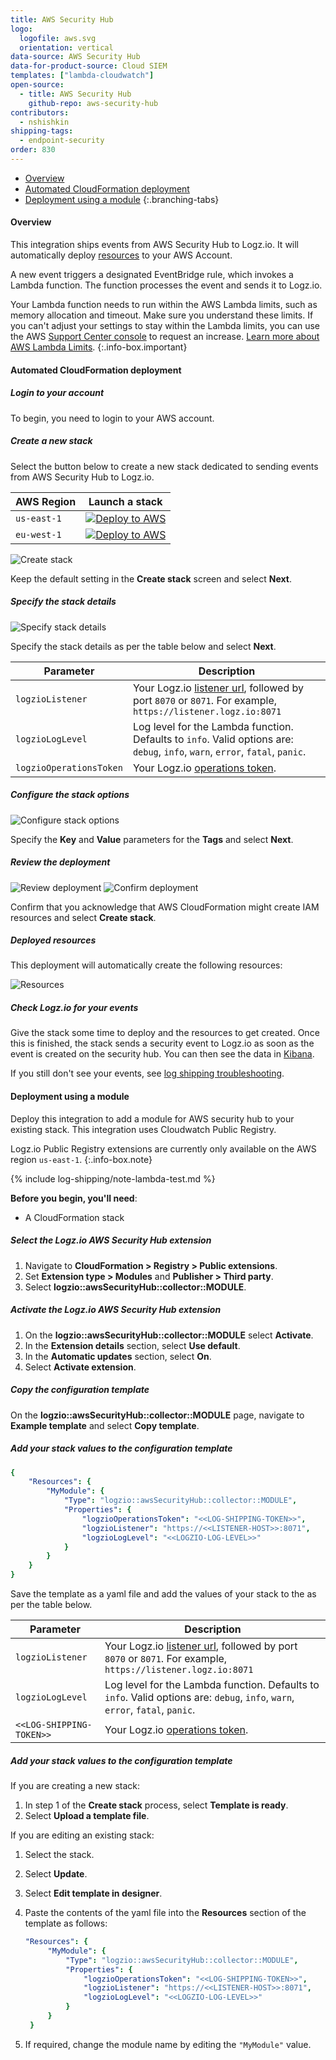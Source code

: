 ```yaml
---
title: AWS Security Hub 
logo:
  logofile: aws.svg
  orientation: vertical
data-source: AWS Security Hub
data-for-product-source: Cloud SIEM
templates: ["lambda-cloudwatch"]
open-source:
  - title: AWS Security Hub
    github-repo: aws-security-hub
contributors:
  - nshishkin
shipping-tags:
  - endpoint-security
order: 830
---
```


<!-- tabContainer:start -->
<div class="branching-container">

* [Overview](#overview)
* [Automated CloudFormation deployment](#automated-cloudformation-deployment)
* [Deployment using a module](#module-deployment)
{:.branching-tabs}

<!-- tab:start -->
<div id="overview">

#### Overview

This integration ships events from AWS Security Hub to Logz.io. It will automatically deploy [resources](#resources) to your AWS Account.

A new event triggers a designated EventBridge rule, which invokes a Lambda function. The function processes the event and sends it to Logz.io.

<!-- info-box-start:info -->
Your Lambda function needs to run within the AWS Lambda limits, such as memory allocation and timeout. Make sure you understand these limits. If you can't adjust your settings to stay within the Lambda limits, you can use the AWS [Support Center console](https://console.aws.amazon.com/support/v1#/case/create?issueType=service-limit-increase) to request an increase. [Learn more about AWS Lambda Limits](https://docs.aws.amazon.com/lambda/latest/dg/limits.html).
{:.info-box.important}
<!-- info-box-end -->

</div>

<!-- tab:end -->

<!-- tab:start -->
<div id="automated-cloudformation-deployment">

#### Automated CloudFormation deployment

<div class="tasklist">

##### Login to your account

To begin, you need to login to your AWS account.

##### Create a new stack

Select the button below to create a new stack dedicated to sending events from AWS Security Hub to Logz.io.

| AWS Region | Launch a stack |
| --- | --- |
| `us-east-1` | [![Deploy to AWS](https://dytvr9ot2sszz.cloudfront.net/logz-docs/lights/LightS-button.png)](https://console.aws.amazon.com/cloudformation/home?region=us-east-1#/stacks/new?stackName=logzio-security-hub-collector&templateURL=https://logzio-aws-integrations-us-east-1.s3.amazonaws.com/aws-security-hub-collector/0.0.1/template.yaml) |
| `eu-west-1` | [![Deploy to AWS](https://dytvr9ot2sszz.cloudfront.net/logz-docs/lights/LightS-button.png)](https://console.aws.amazon.com/cloudformation/home?region=eu-west-1#/stacks/new?stackName=logzio-security-hub-collector&templateURL=https://logzio-aws-integrations-eu-west-1.s3.amazonaws.com/aws-security-hub-collector/0.0.1/template.yaml) |

![Create stack](https://dytvr9ot2sszz.cloudfront.net/logz-docs/aws/security-hub-step1.png)

Keep the default setting in the **Create stack** screen and select **Next**.

##### Specify the stack details

![Specify stack details](https://dytvr9ot2sszz.cloudfront.net/logz-docs/aws/security-hub-step2.png)

Specify the stack details as per the table below and select **Next**.


| Parameter | Description |
| --- | --- |
| `logzioListener` | Your Logz.io [listener url](https://docs.logz.io/user-guide/accounts/account-region.html), followed by port `8070` or `8071`. For example, `https://listener.logz.io:8071` |
| `logzioLogLevel` | Log level for the Lambda function. Defaults to `info`. Valid options are: `debug`, `info`, `warn`, `error`, `fatal`, `panic`. |
| `logzioOperationsToken` | Your Logz.io [operations token](https://app.logz.io/#/dashboard/settings/general). |

##### Configure the stack options

![Configure stack options](https://dytvr9ot2sszz.cloudfront.net/logz-docs/aws/security-hub-step3.png)

Specify the **Key** and **Value** parameters for the **Tags** and select **Next**.

##### Review the deployment

![Review deployment](https://dytvr9ot2sszz.cloudfront.net/logz-docs/aws/security-hub-step4a.png)
![Confirm deployment](https://dytvr9ot2sszz.cloudfront.net/logz-docs/aws/security-hub-step4b.png)

Confirm that you acknowledge that AWS CloudFormation might create IAM resources and select **Create stack**.

<div id="resources">

##### Deployed resources

This deployment will automatically create the following resources:

![Resources](https://dytvr9ot2sszz.cloudfront.net/logz-docs/aws/resources-security-hub.png)


##### Check Logz.io for your events

Give the stack some time to deploy and the resources to get created. Once this is finished, the stack sends a security event to Logz.io as soon as the event is created on the security hub. You can then see the data in [Kibana](https://app.logz.io/#/dashboard/kibana).

If you still don't see your events, see [log shipping troubleshooting]({{site.baseurl}}/user-guide/log-shipping/log-shipping-troubleshooting.html).

</div>

</div>
</div>
  
<!-- tab:end -->

<!-- tab:start -->
<div id="module-deployment">

#### Deployment using a module
  
Deploy this integration to add a module for AWS security hub to your existing stack. This integration uses Cloudwatch Public Registry.

<!-- info-box-start:info -->
Logz.io Public Registry extensions are currently only available on the AWS region `us-east-1`.
{:.info-box.note}
<!-- info-box-end -->

{% include log-shipping/note-lambda-test.md %}

**Before you begin, you'll need**:

* A CloudFormation stack

<div class="tasklist">

##### Select the Logz.io AWS Security Hub extension

1. Navigate to **CloudFormation > Registry > Public extensions**.
2. Set **Extension type > Modules** and **Publisher > Third party**.
3. Select **logzio::awsSecurityHub::collector::MODULE**.


##### Activate the Logz.io AWS Security Hub extension

1. On the **logzio::awsSecurityHub::collector::MODULE** select **Activate**.
2. In the **Extension details** section, select **Use default**.
3. In the **Automatic updates** section, select **On**.
4. Select **Activate extension**.

##### Copy the configuration template

On the **logzio::awsSecurityHub::collector::MODULE** page, navigate to **Example template** and select **Copy template**.

##### Add your stack values to the configuration template

```yaml
{
    "Resources": {
        "MyModule": {
            "Type": "logzio::awsSecurityHub::collector::MODULE",
            "Properties": {
                "logzioOperationsToken": "<<LOG-SHIPPING-TOKEN>>",
                "logzioListener": "https://<<LISTENER-HOST>>:8071",
                "logzioLogLevel": "<<LOGZIO-LOG-LEVEL>>"
            }
        }
    }
}
```

Save the template as a yaml file and add the values of your stack to the as per the table below.

| Parameter | Description |
| --- | --- |
| `logzioListener` | Your Logz.io [listener url](https://docs.logz.io/user-guide/accounts/account-region.html), followed by port `8070` or `8071`. For example, `https://listener.logz.io:8071` |
| `logzioLogLevel` | Log level for the Lambda function. Defaults to `info`. Valid options are: `debug`, `info`, `warn`, `error`, `fatal`, `panic`. |
| `<<LOG-SHIPPING-TOKEN>>` | Your Logz.io [operations token](https://app.logz.io/#/dashboard/settings/general). |

##### Add your stack values to the configuration template

If you are creating a new stack:

1. In step 1 of the **Create stack** process, select **Template is ready**.
2. Select **Upload a template file**.

If you are editing an existing stack:

1. Select the stack.
2. Select **Update**.
3. Select **Edit template in designer**.
4. Paste the contents of the yaml file into the **Resources** section of the template as follows:

   ```yaml
   "Resources": {
        "MyModule": {
            "Type": "logzio::awsSecurityHub::collector::MODULE",
            "Properties": {
                "logzioOperationsToken": "<<LOG-SHIPPING-TOKEN>>",
                "logzioListener": "https://<<LISTENER-HOST>>:8071",
                "logzioLogLevel": "<<LOGZIO-LOG-LEVEL>>"
            }
        }
    }
   ```
5. If required, change the module name by editing the `"MyModule"` value.

</div>

</div>
<!-- tab:end -->

</div>
<!-- tabContainer:end -->
